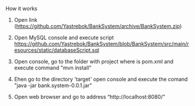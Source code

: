 How it works
1.	Open link (https://github.com/Yastrebok/BankSystem/archive/BankSystem.zip)
2.	Open MySQL console and execute script
https://github.com/Yastrebok/BankSystem/blob/BankSystem/src/main/resources/static/databaseScript.sql

3.	Open console, go to the folder with project where is pom.xml and execute command "mvn install"
4.  Еhen go to the directory 'target' open console and execute the comand "java -jar bank.system-0.0.1.jar"
5.	Open web browser and go to address “http://localhost:8080/” 
